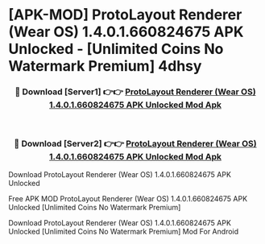 # [APK-MOD] ProtoLayout Renderer (Wear OS) 1.4.0.1.660824675 APK Unlocked - [Unlimited Coins No Watermark Premium] 4dhsy



<div align="center">
<h3>🔴 Download [Server1] 👉👉 <a href="https://momento.my/?title=ProtoLayout_Renderer_(Wear_OS)_1.4.0.1.660824675_APK_Unlocked">ProtoLayout Renderer (Wear OS) 1.4.0.1.660824675 APK Unlocked Mod Apk</a></h3><br>

<h3>🔴 Download [Server2] 👉👉 <a href="https://momento.my/?title=ProtoLayout_Renderer_(Wear_OS)_1.4.0.1.660824675_APK_Unlocked">ProtoLayout Renderer (Wear OS) 1.4.0.1.660824675 APK Unlocked Mod Apk</a></h3>
</div>



Download ProtoLayout Renderer (Wear OS) 1.4.0.1.660824675 APK Unlocked 

Free APK MOD ProtoLayout Renderer (Wear OS) 1.4.0.1.660824675 APK Unlocked [Unlimited Coins No Watermark Premium]

Download ProtoLayout Renderer (Wear OS) 1.4.0.1.660824675 APK Unlocked [Unlimited Coins No Watermark Premium] Mod For Android
